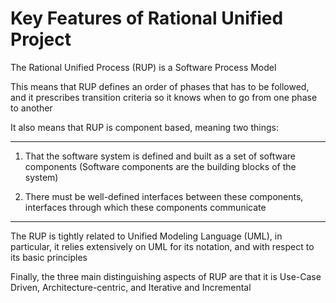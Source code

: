 # Key Features of Rational Unified Project

The Rational Unified Process (RUP) is a Software Process Model

This means that RUP defines an order of phases that has to be followed, and it prescribes transition criteria so it knows when to go from one phase to another

It also means that RUP is component based, meaning two things:

***

1. That the software system is defined and built as a set of software components (Software components are the building blocks of the system)

2. There must be well-defined interfaces between these components, interfaces through which these components communicate

***

The RUP is tightly related to Unified Modeling Language (UML), in particular, it relies extensively on UML for its notation, and with respect to its basic principles

Finally, the three main distinguishing aspects of RUP are that it is Use-Case Driven, Architecture-centric, and Iterative and Incremental
